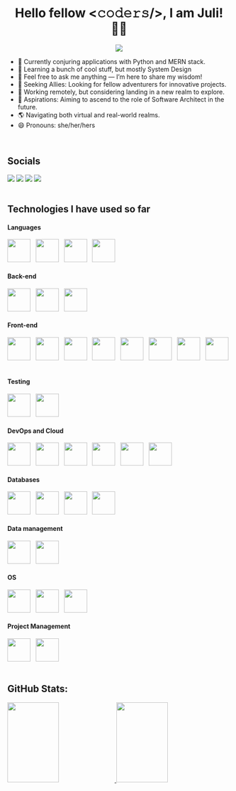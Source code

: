  <p align="center">
  <h1 align="center">Hello fellow <𝚌𝚘𝚍𝚎𝚛𝚜/>, I am Juli! 👋🏾</h1>
</p>

 <p align="center">
    <img src="https://readme-typing-svg.demolab.com/?lines=Full-Stack+Developer;Wizard+of+the+digital+realm!;Woman+who+loves+coding!&font=Rubik&center=true&width=440&height=45&color=9058FE&vCenter=true&pause=1000&size=30"/></a>
</p>

- 🔭 Currently conjuring applications with Python and MERN stack.
- 🌱 Learning a bunch of cool stuff, but mostly System Design
- 💬 Feel free to ask me anything — I’m here to share my wisdom!
- 👯 Seeking Allies: Looking for fellow adventurers for innovative projects.
- 📍 Working remotely, but considering landing in a new realm to explore.
- 🎯 Aspirations: Aiming to ascend to the role of Software Architect in the future.
- 🌎 Navigating both virtual and real-world realms.
- 😄 Pronouns: she/her/hers

<br>

## Socials

<div>   
  <a href="https://julianazacharias.github.io/" target="_blank"><img src="https://img.shields.io/badge/GitHub%20Pages-222222.svg?style=for-the-badge&logo=GitHub-Pages&logoColor=white"></a>
  <a href="https://www.linkedin.com/in/juliana-z-a51a0111b/" target="_blank"><img src="https://img.shields.io/badge/-LinkedIn-%230077B5?style=for-the-badge&logo=linkedin&logoColor=white"></a>
  <a href="https://julianazacharias.hashnode.dev/" target="_blank"><img src="https://img.shields.io/badge/Hashnode-2962FF?style=for-the-badge&logo=hashnode&logoColor=white"></a>
  <a href="https://hackernoon.com/u/julianazacharias" target="_blank"><img src="https://img.shields.io/badge/Hacker%20Noon-00FE00.svg?style=for-the-badge&logo=Hacker-Noon&logoColor=white"></a>
<div>

<br>
   
## Technologies I have used so far

  <div> 
   <h4>Languages</h4>
   <div>    
       <img src="https://cdn.jsdelivr.net/gh/devicons/devicon@latest/icons/python/python-original.svg" width="52" height="52"  />&nbsp;&nbsp;
       <img src="https://cdn.jsdelivr.net/gh/devicons/devicon@latest/icons/javascript/javascript-original.svg" width="52" height="52" />&nbsp;&nbsp;
       <img src="https://cdn.jsdelivr.net/gh/devicons/devicon@latest/icons/typescript/typescript-original.svg" width="52" height="52"/>&nbsp;&nbsp;
       <img src="https://cdn.jsdelivr.net/gh/devicons/devicon@latest/icons/csharp/csharp-original.svg" width="52" height="52" />&nbsp;&nbsp;
   </div>
   <h4>Back-end</h4>
   <div> 
       <img src="https://cdn.jsdelivr.net/gh/devicons/devicon@latest/icons/fastapi/fastapi-original.svg" width="52" height="52" />&nbsp;&nbsp;
       <img src="https://cdn.jsdelivr.net/gh/devicons/devicon@latest/icons/flask/flask-original-wordmark.svg" width="52" height="52"  />&nbsp;&nbsp;
       <img src="https://cdn.jsdelivr.net/gh/devicons/devicon@latest/icons/dotnetcore/dotnetcore-original.svg" width="52" height="52" />&nbsp;&nbsp;
   </div>
    <h4>Front-end</h4>
   <div>
       <img src="https://cdn.jsdelivr.net/gh/devicons/devicon@latest/icons/html5/html5-original.svg" width="52" height="52" />&nbsp;&nbsp;
       <img src="https://cdn.jsdelivr.net/gh/devicons/devicon@latest/icons/css3/css3-original.svg" width="52" height="52"  />&nbsp;&nbsp;
       <img src="https://cdn.jsdelivr.net/gh/devicons/devicon@latest/icons/sass/sass-original.svg" width="52" height="52" />&nbsp;&nbsp;
       <img src="https://cdn.jsdelivr.net/gh/devicons/devicon@latest/icons/bootstrap/bootstrap-original.svg" width="52" height="52" />&nbsp;&nbsp;
       <img src="https://cdn.jsdelivr.net/gh/devicons/devicon@latest/icons/tailwindcss/tailwindcss-original.svg" width="52" height="52" />&nbsp;&nbsp;     
       <img src="https://cdn.jsdelivr.net/gh/devicons/devicon@latest/icons/react/react-original.svg" width="52" height="52" />&nbsp;&nbsp;
       <img src="https://cdn.jsdelivr.net/gh/devicons/devicon@latest/icons/nextjs/nextjs-original.svg" width="52" height="52" />&nbsp;&nbsp;
       <img src="https://cdn.jsdelivr.net/gh/devicons/devicon@latest/icons/angular/angular-original.svg" width="52" height="52" />&nbsp;&nbsp;
   </div>
    <h4>Testing</h4>
   <div>
       <img src="https://cdn.jsdelivr.net/gh/devicons/devicon@latest/icons/pytest/pytest-original-wordmark.svg" width="52" height="52" />&nbsp;&nbsp;
       <img src="https://cdn.jsdelivr.net/gh/devicons/devicon@latest/icons/vitest/vitest-original.svg" width="52" height="52" />&nbsp;&nbsp;
<!--        <img src="https://cdn.jsdelivr.net/gh/devicons/devicon@latest/icons/jest/jest-plain.svg" width="52" height="52" />&nbsp;&nbsp;     
       <img src="https://cdn.jsdelivr.net/gh/devicons/devicon@latest/icons/cypressio/cypressio-original.svg" width="52" height="52" />&nbsp;&nbsp;     
       <img src="https://cdn.jsdelivr.net/gh/devicons/devicon@latest/icons/playwright/playwright-original.svg" width="52" height="52" />&nbsp;&nbsp;      -->
   </div>
    <h4>DevOps and Cloud</h4>
   <div>
       <img src="https://cdn.jsdelivr.net/gh/devicons/devicon@latest/icons/git/git-original.svg" width="52" height="52" />&nbsp;&nbsp;
       <img src="https://cdn.jsdelivr.net/gh/devicons/devicon@latest/icons/githubactions/githubactions-original.svg" width="52" height="52" />&nbsp;&nbsp;
       <img src="https://cdn.jsdelivr.net/gh/devicons/devicon@latest/icons/gitlab/gitlab-original.svg" width="52" height="52" />&nbsp;&nbsp;     
       <img src="https://cdn.jsdelivr.net/gh/devicons/devicon@latest/icons/docker/docker-original.svg" width="52" height="52" />&nbsp;&nbsp;
       <img src="https://cdn.jsdelivr.net/gh/devicons/devicon@latest/icons/kubernetes/kubernetes-original.svg" width="52" height="52" />&nbsp;&nbsp;
       <img src="https://cdn.jsdelivr.net/gh/devicons/devicon@latest/icons/googlecloud/googlecloud-original.svg" width="52" height="52" />&nbsp;&nbsp;
   </div>
    <h4>Databases</h4>
   <div>
       <img src="https://cdn.jsdelivr.net/gh/devicons/devicon@latest/icons/postgresql/postgresql-original.svg" width="52" height="52" />&nbsp;&nbsp;     
       <img src="https://cdn.jsdelivr.net/gh/devicons/devicon@latest/icons/microsoftsqlserver/microsoftsqlserver-plain-wordmark.svg" width="52" height="52" />&nbsp;&nbsp;
       <img src="https://cdn.jsdelivr.net/gh/devicons/devicon@latest/icons/mongodb/mongodb-plain-wordmark.svg" width="52" height="52" />&nbsp;&nbsp;
       <img src="https://cdn.jsdelivr.net/gh/devicons/devicon@latest/icons/redis/redis-original.svg" width="52" height="52" />&nbsp;&nbsp;
   </div>
    <h4>Data management</h4>
   <div>
       <img src="https://cdn.jsdelivr.net/gh/devicons/devicon@latest/icons/numpy/numpy-original.svg" width="52" height="52"  />&nbsp;&nbsp;
       <img src="https://cdn.jsdelivr.net/gh/devicons/devicon@latest/icons/pandas/pandas-original.svg" width="52" height="52" />&nbsp;&nbsp;
   </div>
    <h4>OS</h4>
   <div>
       <img src="https://cdn.jsdelivr.net/gh/devicons/devicon@latest/icons/ubuntu/ubuntu-original.svg" width="52" height="52"  />&nbsp;&nbsp;
       <img src="https://cdn.jsdelivr.net/gh/devicons/devicon@latest/icons/linux/linux-original.svg" width="52" height="52" />&nbsp;&nbsp;
       <img src="https://cdn.jsdelivr.net/gh/devicons/devicon@latest/icons/windows11/windows11-original.svg" width="52" height="52" />&nbsp;&nbsp;
   </div>
    <h4>Project Management</h4>
   <div>
       <img src="https://cdn.jsdelivr.net/gh/devicons/devicon@latest/icons/jira/jira-original-wordmark.svg" width="52" height="52"  />&nbsp;&nbsp;
       <img src="https://cdn.jsdelivr.net/gh/devicons/devicon@latest/icons/trello/trello-plain-wordmark.svg" width="52" height="52" />&nbsp;&nbsp;
   </div>
   <div>
    
   </div>
  <div>

  <br>

## GitHub Stats:

<div align="rigth">
  <a href="https://github.com/julianazacharias">
  <img width="48%" height="180em" src="https://github-readme-stats.vercel.app/api?username=julianazacharias&hide=stars,prs,issues,contribs&theme=nightowl&include_all_commits=true&count_private=true"/>
  <img width="48%" height="180em" src="https://github-readme-stats.vercel.app/api/top-langs/?username=julianazacharias&layout=compact&&hide_progress=true&theme=nightowl"/>
</div>



